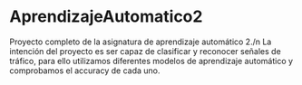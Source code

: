 # AprendizajeAutomatico2
Proyecto completo de la asignatura de aprendizaje automático 2./n
La intención del proyecto es ser capaz de clasificar y reconocer señales de tráfico, para ello utilizamos diferentes modelos de aprendizaje automático y comprobamos el accuracy de cada uno.

